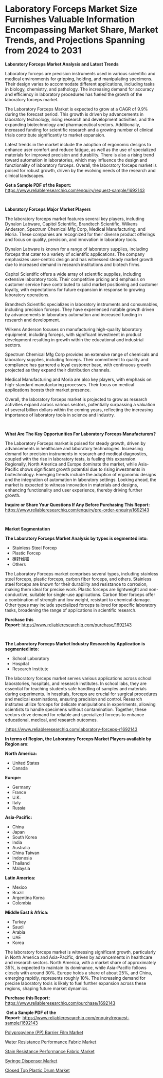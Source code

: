 <p><h1>Laboratory Forceps Market Size Furnishes Valuable Information Encompassing Market Share, Market Trends, and Projections Spanning from 2024 to 2031</h1></p><p><strong>Laboratory Forceps Market Analysis and Latest Trends</strong></p>
<p><p>Laboratory forceps are precision instruments used in various scientific and medical environments for gripping, holding, and manipulating specimens. Their design varies to accommodate different applications, including tasks in biology, chemistry, and pathology. The increasing demand for accuracy and efficiency in laboratory procedures has fueled the growth of the laboratory forceps market.</p><p>The Laboratory Forceps Market is expected to grow at a CAGR of 9.9% during the forecast period. This growth is driven by advancements in laboratory technology, rising research and development activities, and the expanding biotechnology and pharmaceutical sectors. Additionally, increased funding for scientific research and a growing number of clinical trials contribute significantly to market expansion.</p><p>Latest trends in the market include the adoption of ergonomic designs to enhance user comfort and reduce fatigue, as well as the use of specialized materials for improved precision and durability. There is also a rising trend toward automation in laboratories, which may influence the design and functionality of laboratory forceps. Overall, the laboratory forceps market is poised for robust growth, driven by the evolving needs of the research and clinical landscapes.</p></p>
<p><strong>Get a Sample PDF of the Report:&nbsp;</strong> <a href="https://www.reliableresearchiq.com/enquiry/request-sample/1692143?utm_campaign=1594&utm_medium=2&utm_source=Github&utm_content=ia&utm_term=18102024&utm_id=laboratory-forceps">https://www.reliableresearchiq.com/enquiry/request-sample/1692143</a></p>
<p>&nbsp;</p>
<p><strong>Laboratory Forceps Major Market Players</strong></p>
<p><p>The laboratory forceps market features several key players, including Dynalon Labware, Capitol Scientific, Brandtech Scientific, Wilkens Anderson, Spectrum Chemical Mfg Corp, Medical Manufacturing, and Moria. These companies are recognized for their diverse product offerings and focus on quality, precision, and innovation in laboratory tools.</p><p>Dynalon Labware is known for a range of laboratory supplies, including forceps that cater to a variety of scientific applications. The company emphasizes user-centric design and has witnessed steady market growth due to increased demand in research institutions and biotech firms.</p><p>Capitol Scientific offers a wide array of scientific supplies, including extensive laboratory tools. Their competitive pricing and emphasis on customer service have contributed to solid market positioning and customer loyalty, with expectations for future expansion in response to growing laboratory operations.</p><p>Brandtech Scientific specializes in laboratory instruments and consumables, including precision forceps. They have experienced notable growth driven by advancements in laboratory automation and increased funding in research and development. </p><p>Wilkens Anderson focuses on manufacturing high-quality laboratory equipment, including forceps, with significant investment in product development resulting in growth within the educational and industrial sectors. </p><p>Spectrum Chemical Mfg Corp provides an extensive range of chemicals and laboratory supplies, including forceps. Their commitment to quality and compliance has garnered a loyal customer base, with continuous growth projected as they expand their distribution channels.</p><p>Medical Manufacturing and Moria are also key players, with emphasis on high-standard manufacturing processes. Their focus on medical applications boosts their market presence.</p><p>Overall, the laboratory forceps market is projected to grow as research activities expand across various sectors, potentially surpassing a valuation of several billion dollars within the coming years, reflecting the increasing importance of laboratory tools in science and industry.</p></p>
<p>&nbsp;</p>
<p><strong>What Are The Key Opportunities For Laboratory Forceps Manufacturers?</strong></p>
<p><p>The Laboratory Forceps market is poised for steady growth, driven by advancements in healthcare and laboratory technologies. Increasing demand for precision instruments in research and medical diagnostics, coupled with the rise in laboratory tests, is fueling this expansion. Regionally, North America and Europe dominate the market, while Asia-Pacific shows significant growth potential due to rising investments in biotechnology. Emerging trends include the adoption of ergonomic designs and the integration of automation in laboratory settings. Looking ahead, the market is expected to witness innovation in materials and designs, enhancing functionality and user experience, thereby driving further growth.</p></p>
<p><strong>Inquire or Share Your Questions If Any Before Purchasing This Report:</strong> <a href="https://www.reliableresearchiq.com/enquiry/pre-order-enquiry/1692143?utm_campaign=1594&utm_medium=2&utm_source=Github&utm_content=ia&utm_term=18102024&utm_id=laboratory-forceps">https://www.reliableresearchiq.com/enquiry/pre-order-enquiry/1692143</a></p>
<p>&nbsp;</p>
<p><strong>Market Segmentation</strong></p>
<p><strong>The Laboratory Forceps Market Analysis by types is segmented into:</strong></p>
<p><ul><li>Stainless Steel Forcep</li><li>Plastic Forcep</li><li>碳钎维钳</li><li>Others</li></ul></p>
<p><p>The Laboratory Forceps market comprises several types, including stainless steel forceps, plastic forceps, carbon fiber forceps, and others. Stainless steel forceps are known for their durability and resistance to corrosion, making them ideal for precise work. Plastic forceps are lightweight and non-conductive, suitable for single-use applications. Carbon fiber forceps offer a combination of strength and low weight, resistant to chemical damage. Other types may include specialized forceps tailored for specific laboratory tasks, broadening the range of applications in scientific research.</p></p>
<p><strong>Purchase this Report:&nbsp;</strong><a href="https://www.reliableresearchiq.com/purchase/1692143?utm_campaign=1594&utm_medium=2&utm_source=Github&utm_content=ia&utm_term=18102024&utm_id=laboratory-forceps">https://www.reliableresearchiq.com/purchase/1692143</a></p>
<p>&nbsp;</p>
<p><strong>The Laboratory Forceps Market Industry Research by Application is segmented into:</strong></p>
<p><ul><li>School Laboratory</li><li>Hospital</li><li>Research Institute</li></ul></p>
<p><p>The laboratory forceps market serves various applications across school laboratories, hospitals, and research institutes. In school labs, they are essential for teaching students safe handling of samples and materials during experiments. In hospitals, forceps are crucial for surgical procedures and medical examinations, ensuring precision and control. Research institutes utilize forceps for delicate manipulations in experiments, allowing scientists to handle specimens without contamination. Together, these sectors drive demand for reliable and specialized forceps to enhance educational, medical, and research outcomes.</p></p>
<p><a href="https://www.reliableresearchiq.com/laboratory-forceps-r1692143?utm_campaign=1594&utm_medium=2&utm_source=Github&utm_content=ia&utm_term=18102024&utm_id=laboratory-forceps">&nbsp;https://www.reliableresearchiq.com/laboratory-forceps-r1692143</a></p>
<p><strong>In terms of Region, the Laboratory Forceps Market Players available by Region are:</strong></p>
<p>
    <p> <strong> North America: </strong>
        <ul>
            <li>United States</li>
            <li>Canada</li>
        </ul>
        </p> 
    <p> <strong> Europe: </strong>
        <ul>
            <li>Germany</li>
            <li>France</li>
            <li>U.K.</li>
            <li>Italy</li>
            <li>Russia</li>
        </ul>
        </p> 
    <p> <strong> Asia-Pacific: </strong>
        <ul>
            <li>China</li>
            <li>Japan</li>
            <li>South Korea</li>
            <li>India</li>
            <li>Australia</li>
            <li>China Taiwan</li>
            <li>Indonesia</li>
            <li>Thailand</li>
            <li>Malaysia</li>
        </ul>
        </p> 
    <p> <strong> Latin America: </strong>
        <ul>
            <li>Mexico</li>
            <li>Brazil</li>
            <li>Argentina Korea</li>
            <li>Colombia</li>
        </ul>
        </p> 
    <p> <strong> Middle East & Africa: </strong>
        <ul>
            <li>Turkey</li>
            <li>Saudi</li>
            <li>Arabia</li>
            <li>UAE</li>
            <li>Korea</li>
        </ul>
    </p>
    </p>
<p><p>The laboratory forceps market is witnessing significant growth, particularly in North America and Asia-Pacific, driven by advancements in healthcare and research sectors. North America, with a market share of approximately 35%, is expected to maintain its dominance, while Asia-Pacific follows closely with around 30%. Europe holds a share of about 25%, and China, emerging rapidly, represents roughly 10%. The increasing demand for precise laboratory tools is likely to fuel further expansion across these regions, shaping future market dynamics.</p></p>
<p><strong>Purchase this Report: </strong><a href="https://www.reliableresearchiq.com/purchase/1692143?utm_campaign=1594&utm_medium=2&utm_source=Github&utm_content=ia&utm_term=18102024&utm_id=laboratory-forceps">https://www.reliableresearchiq.com/purchase/1692143</a></p>
<p>&nbsp;<strong>Get a Sample PDF of the Report:&nbsp;&nbsp;</strong><a href="https://www.reliableresearchiq.com/enquiry/request-sample/1692143?utm_campaign=1594&utm_medium=2&utm_source=Github&utm_content=ia&utm_term=18102024&utm_id=laboratory-forceps">https://www.reliableresearchiq.com/enquiry/request-sample/1692143</a></p>
<p><strong></strong></p>
<p><p><a href="https://www.linkedin.com/pulse/market-insights-global-polypropylene-pp-barrier-film-forecast-84mvf?utm_campaign=1594&utm_medium=2&utm_source=Github&utm_content=ia&utm_term=18102024&utm_id=laboratory-forceps">Polypropylene (PP) Barrier Film Market</a></p><p><a href="https://www.linkedin.com/pulse/insights-water-resistance-performance-fabric-market-size-which-jwulf?utm_campaign=1594&utm_medium=2&utm_source=Github&utm_content=ia&utm_term=18102024&utm_id=laboratory-forceps">Water Resistance Performance Fabric Market</a></p><p><a href="https://www.linkedin.com/pulse/strategic-market-insights-navigating-global-stain-yg9hf?utm_campaign=1594&utm_medium=2&utm_source=Github&utm_content=ia&utm_term=18102024&utm_id=laboratory-forceps">Stain Resistance Performance Fabric Market</a></p><p><a href="https://github.com/SanjidaMahmud54/Market-Research-Report-List-1/blob/main/syringe-dispenser-market.md?utm_campaign=1594&utm_medium=2&utm_source=Github&utm_content=ia&utm_term=18102024&utm_id=laboratory-forceps">Syringe Dispenser Market</a></p><p><a href="https://www.linkedin.com/pulse/global-perspectives-closed-top-plastic-drum-market-gwo7f?utm_campaign=1594&utm_medium=2&utm_source=Github&utm_content=ia&utm_term=18102024&utm_id=laboratory-forceps">Closed Top Plastic Drum Market</a></p></p>
